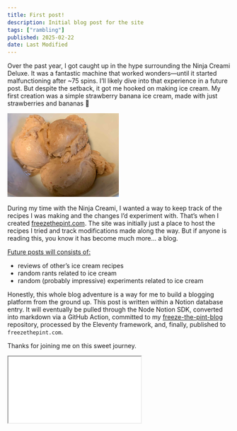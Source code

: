 ```yaml
---
title: First post!
description: Initial blog post for the site
tags: ["rambling"]
published: 2025-02-22
date: Last Modified
---
```


Over the past year, I got caught up in the hype surrounding the Ninja Creami Deluxe. It was a fantastic machine that worked wonders—until it started malfunctioning after ~75 spins. I’ll likely dive into that experience in a future post. But despite the setback, it got me hooked on making ice cream. My first creation was a simple strawberry banana ice cream, made with just strawberries and bananas 🤯


![strawberry-banana.jpg](strawberry-banana.jpg)


During my time with the Ninja Creami, I wanted a way to keep track of the recipes I was making and the changes I’d experiment with. That’s when I created [freezethepint.com](http://freezethepint.com/). The site was initially just a place to host the recipes I tried and track modifications made along the way. But if anyone is reading this, you know it has become much more… a blog.


<u>Future posts will consists of:</u>

- reviews of other’s ice cream recipes
- random rants related to ice cream
- random (probably impressive) experiments related to ice cream

Honestly, this whole blog adventure is a way for me to build a blogging platform from the ground up. This post is written within a Notion database entry. It will eventually be pulled through the Node Notion SDK, converted into markdown via a GitHub Action, committed to my [freeze-the-pint-blog](https://github.com/carlknutson/freeze-the-pint-blog) repository, processed by the Eleventy framework, and, finally, published to `freezethepint.com`.


Thanks for joining me on this sweet journey.


<iframe src="[https://app.freezethepint.com/sorbet/strawberry-banana](https://app.freezethepint.com/sorbet/strawberry-banana)" title="Gallery of frozen dessert recipes."></iframe>


